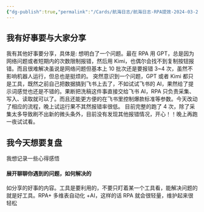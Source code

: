 ```yaml
---
{"dg-publish":true,"permalink":"/Cards/航海日志/航海日志-RPA提效-2024-03-25/","tags":["生财有术","航海日志","RPA提效"],"noteIcon":3,"created":"2024-03-25","updated":"2024-04-10"}
---
```


## 我有好事要与大家分享
我有其他好事要分享，具体是: 想明白了一个问题。最在 RPA 用 GPT，总是因为网络问题或者短期内的次数限制报错，然后用 Kimi，也偶尔会找不到复制按钮报错。而且很难解决虽说是网络问题但基本上 10 批次还是要报错 3~4 次，虽然不影响机器人运行，但总也是挺烦的。 突然意识到一个问题，GPT 或者 Kimi 都只是工具，既然之前自己把数据搞到飞书上去了，不如试试飞书的 AI，果然给了提示词感觉也还是不错的。果断把洗稿这件事直接交给飞书 AI，RPA 只负责采集、写入、读取就可以了。而且还能更方便的在飞书里控制爆款标准等参数。今天改动了相应的流程，晚上试运行果不其然报错率很低。 目前完整的跑了 4 次，除了采集太多导致刷不出新的微头条外，目前没有发现其他报错情况，开心！！晚上再跑一夜试试看。

## 我今天想要复盘 
我想记录一些心得感悟 

#### 展开聊聊你遇到的问题，如何解决的
如分享的好事的内容。工具是要利用的，不要只盯着某一个工具看，能解决问题的就是好工具。RPA+ 多维表自动化 +AI，这样的话 RPA 就会很轻量，维护起来很轻松